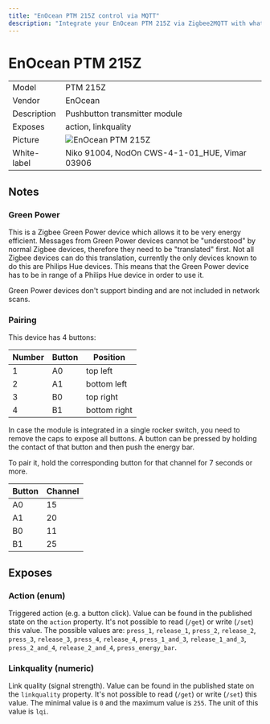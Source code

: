```yaml
---
title: "EnOcean PTM 215Z control via MQTT"
description: "Integrate your EnOcean PTM 215Z via Zigbee2MQTT with whatever smart home infrastructure you are using without the vendors bridge or gateway."
---
```


<!-- !!!! -->
<!-- ATTENTION: This file is auto-generated through docgen! -->
<!-- You can only edit the "## Notes"-Section. -->
<!-- !!!! -->

# EnOcean PTM 215Z

|     |     |
|-----|-----|
| Model | PTM 215Z  |
| Vendor  | EnOcean  |
| Description | Pushbutton transmitter module |
| Exposes | action, linkquality |
| Picture | ![EnOcean PTM 215Z](https://psi-4ward.github.io/zigbee2mqtt.io/images/devices/PTM-215Z.jpg) |
| White-label | Niko 91004, NodOn CWS-4-1-01_HUE, Vimar 03906 |


## Notes


### Green Power
This is a Zigbee Green Power device which allows it to be very energy efficient.
Messages from Green Power devices cannot be "understood" by normal Zigbee devices, therefore they need to be "translated" first.
Not all Zigbee devices can do this translation, currently the only devices known to do this are Philips Hue devices. This means that the Green Power device has to be in range of a Philips Hue device in order to use it.

Green Power devices don't support binding and are not included in network scans.

### Pairing
This device has 4 buttons:

| Number | Button | Position |
|-|-|-|
| 1 | A0 | top left |
| 2 | A1 | bottom left |
| 3 | B0 | top right |
| 4 | B1 | bottom right |

In case the module is integrated in a single rocker switch, you need to remove the caps to expose all buttons. A button can be pressed by holding the contact of that button and then push the energy bar.

To pair it, hold the corresponding button for that channel for 7 seconds or more.

| Button | Channel |
|-|-|
| A0 | 15 |
| A1 | 20 |
| B0 | 11 |
| B1 | 25 |



## Exposes

### Action (enum)
Triggered action (e.g. a button click).
Value can be found in the published state on the `action` property.
It's not possible to read (`/get`) or write (`/set`) this value.
The possible values are: `press_1`, `release_1`, `press_2`, `release_2`, `press_3`, `release_3`, `press_4`, `release_4`, `press_1_and_3`, `release_1_and_3`, `press_2_and_4`, `release_2_and_4`, `press_energy_bar`.

### Linkquality (numeric)
Link quality (signal strength).
Value can be found in the published state on the `linkquality` property.
It's not possible to read (`/get`) or write (`/set`) this value.
The minimal value is `0` and the maximum value is `255`.
The unit of this value is `lqi`.

